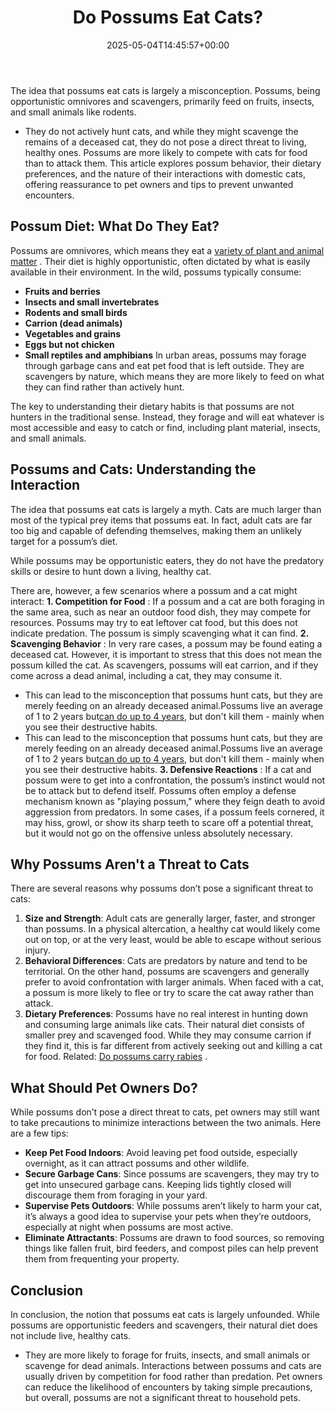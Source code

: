 ﻿---
layout: post
title: Do Possums Eat Cats?
date: '2025-05-04T14:45:57+00:00'
categories:
- Guide
- Moles
tags: []
slug: /do-possums-eat-cats/
lastmod: 2025-05-07T12:21:26+03:00
---

The idea that possums eat cats is largely a misconception. Possums, being opportunistic omnivores and scavengers, primarily feed on fruits, insects, and small animals like rodents.
- They do not actively hunt cats, and while they might scavenge the remains of a deceased cat, they do not pose a direct threat to living, healthy ones.
Possums are more likely to compete with cats for food than to attack them. This article explores possum behavior, their dietary preferences, and the nature of their interactions with domestic cats, offering reassurance to pet owners and tips to prevent unwanted encounters.
## Possum Diet: What Do They Eat?
Possums are omnivores, which means they eat a
[variety of plant and animal matter](https://pestpolicy.com/what-do-opossums-eat/)
. Their diet is highly opportunistic, often dictated by what is easily available in their environment. In the wild, possums typically consume:
- **Fruits and berries**
- **Insects and small invertebrates**
- **Rodents and small birds**
- **Carrion (dead animals)**
- **Vegetables and grains**
- **Eggs but not chicken**
- **Small reptiles and amphibians**
In urban areas, possums may forage through garbage cans and eat pet food that is left outside. They are scavengers by nature, which means they are more likely to feed on what they can find rather than actively hunt.

The key to understanding their dietary habits is that possums are not hunters in the traditional sense. Instead, they forage and will eat whatever is most accessible and easy to catch or find, including plant material, insects, and small animals.
## Possums and Cats: Understanding the Interaction
The idea that possums eat cats is largely a myth. Cats are much larger than most of the typical prey items that possums eat. In fact, adult cats are far too big and capable of defending themselves, making them an unlikely target for a possum’s diet.

While possums may be opportunistic eaters, they do not have the predatory skills or desire to hunt down a living, healthy cat.

There are, however, a few scenarios where a possum and a cat might interact:
**1. Competition for Food**
: If a possum and a cat are both foraging in the same area, such as near an outdoor food dish, they may compete for resources. Possums may try to eat leftover cat food, but this does not indicate predation. The possum is simply scavenging what it can find.
**2. Scavenging Behavior**
: In very rare cases, a possum may be found eating a deceased cat. However, it is important to stress that this does not mean the possum killed the cat. As scavengers, possums will eat carrion, and if they come across a dead animal, including a cat, they may consume it.
- This can lead to the misconception that possums hunt cats, but they are merely feeding on an already deceased animal.Possums live an average of 1 to 2 years but[can do up to 4 years](https://opossumsocietyus.org/general-opossum-information/), but don't kill them - mainly when you see their destructive habits.
- This can lead to the misconception that possums hunt cats, but they are merely feeding on an already deceased animal.Possums live an average of 1 to 2 years but[can do up to 4 years](https://opossumsocietyus.org/general-opossum-information/), but don't kill them - mainly when you see their destructive habits.
**3. Defensive Reactions**
: If a cat and possum were to get into a confrontation, the possum’s instinct would not be to attack but to defend itself. Possums often employ a defense mechanism known as "playing possum," where they feign death to avoid aggression from predators. In some cases, if a possum feels cornered, it may hiss, growl, or show its sharp teeth to scare off a potential threat, but it would not go on the offensive unless absolutely necessary.
## Why Possums Aren't a Threat to Cats
There are several reasons why possums don’t pose a significant threat to cats:
1. **Size and Strength**: Adult cats are generally larger, faster, and stronger than possums. In a physical altercation, a healthy cat would likely come out on top, or at the very least, would be able to escape without serious injury.
2. **Behavioral Differences**: Cats are predators by nature and tend to be territorial. On the other hand, possums are scavengers and generally prefer to avoid confrontation with larger animals. When faced with a cat, a possum is more likely to flee or try to scare the cat away rather than attack.
3. **Dietary Preferences**: Possums have no real interest in hunting down and consuming large animals like cats. Their natural diet consists of smaller prey and scavenged food. While they may consume carrion if they find it, this is far different from actively seeking out and killing a cat for food.
Related:
[Do possums carry rabies](https://pestpolicy.com/do-opossums-carry-rabies/)
.
## What Should Pet Owners Do?
While possums don’t pose a direct threat to cats, pet owners may still want to take precautions to minimize interactions between the two animals. Here are a few tips:
- **Keep Pet Food Indoors**: Avoid leaving pet food outside, especially overnight, as it can attract possums and other wildlife.
- **Secure Garbage Cans**: Since possums are scavengers, they may try to get into unsecured garbage cans. Keeping lids tightly closed will discourage them from foraging in your yard.
- **Supervise Pets Outdoors**: While possums aren’t likely to harm your cat, it’s always a good idea to supervise your pets when they’re outdoors, especially at night when possums are most active.
- **Eliminate Attractants**: Possums are drawn to food sources, so removing things like fallen fruit, bird feeders, and compost piles can help prevent them from frequenting your property.
## Conclusion
In conclusion, the notion that possums eat cats is largely unfounded. While possums are opportunistic feeders and scavengers, their natural diet does not include live, healthy cats.
- They are more likely to forage for fruits, insects, and small animals or scavenge for dead animals. Interactions between possums and cats are usually driven by competition for food rather than predation.
Pet owners can reduce the likelihood of encounters by taking simple precautions, but overall, possums are not a significant threat to household pets.